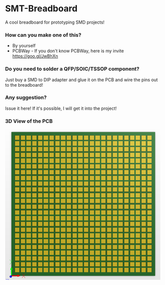 # SMT-Breadboard
A cool breadboard for prototyping SMD projects!

### How can you make one of this?
* By yourself
* PCBWay - If you don't know PCBWay, here is my invite https://goo.gl/JwBhXn 

### Do you need to solder a QFP/SOIC/TSSOP component? 
Just buy a SMD to DIP adapter and glue it on the PCB and wire the pins out to the breadboard!

### Any suggestion? 
Issue it here! If it's possible, I will get it into the project!

### 3D View of the PCB
![Preview](https://github.com/PY1CX/SMT-Breadboard/blob/master/100x100%20-%20SMT%20Breadboard.png?raw=true)
